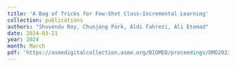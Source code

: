 ```yaml
---
title: 'A Bag of Tricks for Few-Shot Class-Incremental Learning'
collection: publications
authors: "Shuvendu Roy, Chunjong Park, Aldi Fahrezi, Ali Etemad"
date: 2024-03-21
year: 2024
month: March 
pdf: 'https://asmedigitalcollection.asme.org/BIOMED/proceedings/DMD2023/86731/V001T09A009/1163832'
---
```

